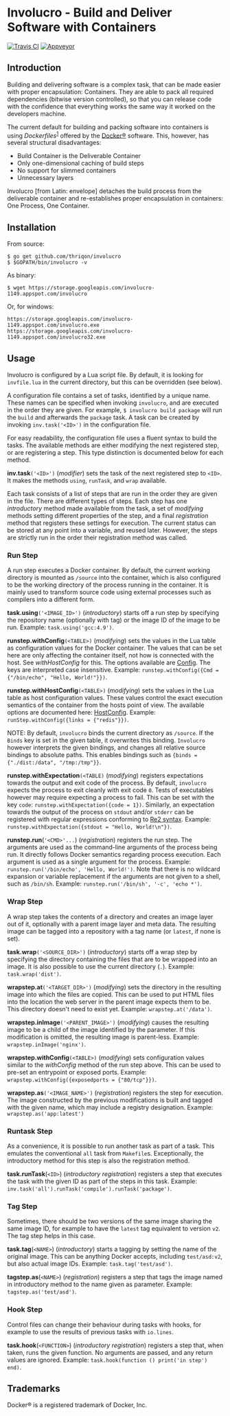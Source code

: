 
# Involucro - Build and Deliver Software with Containers

[![Travis CI](https://travis-ci.com/thriqon/involucro.svg?token=43LaxsfrMzmC1LqNeQwa)](https://travis-ci.com/thriqon/involucro)
[![Appveyor](https://ci.appveyor.com/api/projects/status/w0dst521wm7rs8vl/branch/master?svg=true)](https://ci.appveyor.com/project/JonasWeber/involucro/branch/master)


## Introduction

Building and delivering software is a complex task, that can be made easier
with proper encapsulation: Containers. They are able to pack all required
dependencies (bitwise version controlled), so that you can release code with the
confidence that everything works the same way it worked on the developers machine.

The current default for building and packing software into containers is using
*Dockerfiles*<sup>[1](#trademarks)</sup> offered by the
[Docker®](https://www.docker.com) software. This, however, has several
structural disadvantages:

* Build Container is the Deliverable Container
* Only one-dimensional caching of build steps
* No support for slimmed containers
* Unnecessary layers

Involucro [from Latin: envelope] detaches the build process from the
deliverable container and re-establishes proper encapsulation in containers:
One Process, One Container.

## Installation

From source:

    $ go get github.com/thriqon/involucro
    $ $GOPATH/bin/involucro -v

As binary:

    $ wget https://storage.googleapis.com/involucro-1149.appspot.com/involucro

Or, for windows:

    https://storage.googleapis.com/involucro-1149.appspot.com/involucro.exe
    https://storage.googleapis.com/involucro-1149.appspot.com/involucro32.exe

## Usage

Involucro is configured by a Lua script file. By default, it is looking for
`invfile.lua` in the current directory, but this can be overridden (see below).

A configuration file contains a set of tasks, identified by a unique name.
These names can be specified when invoking `involucro`, and are executed in the
order they are given.  For example, `$ involucro build package` will run the
`build` and afterwards the `package` task.  A task can be created by invoking
`inv.task('<ID>')` in the configuration file.

For easy readability, the configuration file uses a fluent syntax to build the
tasks. The available methods are either modifying the next registered step, or
are registering a step. This type distinction is documented below for each
method.

**inv.task**`('<ID>')` (*modifier*) sets the task of the next registered step
to `<ID>`. It makes the methods `using`, `runTask`, and `wrap` available.

Each task consists of a list of steps that are run in the order they are given
in the file. There are different types of steps. Each step has one
*introductory* method made available from the task, a set of *modifying*
methods setting different properties of the step, and a final *registration*
method that registers these settings for execution. The current status can be
stored at any point into a variable, and reused later. However, the steps are
strictly run in the order their registration method was called.

### Run Step

A run step executes a Docker container. By default, the current working
directory is mounted as `/source` into the container, which is also configured
to be the working directory of the process running in the container. It is
mainly used to transform source code using external processes such as compilers
into a different form. 

**task.using**`('<IMAGE_ID>')` (*introductory*) starts off a run step by
specifying the repository name (optionally with tag) or the image ID of the
image to be run. Example: `task.using('gcc:4.9')`.

**runstep.withConfig**`(<TABLE>)` (*modifying*) sets the values in the Lua
table as configuration values for the Docker container. The values that can be
set here are only affecting the container itself, not how is connected with the
host. See *withHostConfig* for this. The options available are
[Config](https://godoc.org/github.com/fsouza/go-dockerclient#Config). The keys
are interpreted case insensitive. Example: `runstep.withConfig({Cmd =
{"/bin/echo", "Hello, World!"}})`.

**runstep.withHostConfig**`(<TABLE>)` (*modifying*) sets the values in the Lua
table as host configuration values. These values control the exact execution
semantics of the container from the hosts point of view. The available options
are documented here:
[HostConfig](https://godoc.org/github.com/fsouza/go-dockerclient#HostConfig).
Example: `runStep.withConfig({links = {"redis"}})`.

NOTE: By default, `involucro` binds the current directory as `/source`. If the
`Binds` key is set in the given table, it overwrites this binding. `Involucro`
however interprets the given bindings, and changes all relative source bindings
to absolute paths. This enables bindings such as `{binds = {"./dist:/data",
"/tmp:/tmp"}}`.

**runstep.withExpectation**`(<TABLE)` (*modifying*) registers expectations
towards the output and exit code of the process. By default, `involucro`
expects the process to exit cleanly with exit code `0`. Tests of executables
however may require expecting a process to fail. This can be set with the key
`code`: `runstep.withExpectation({code = 1})`.  Similarly, an expectation
towards the output of the process on `stdout` and/or `stderr` can be registered
with regular expressions conforming to [Re2
syntax](https://github.com/google/re2/wiki/Syntax).  Example:
`runstep.withExpectation({stdout = "Hello, World!\n"})`.

**runstep.run**(`'<CMD>'...`) (*registration*) registers the run step. The
arguments are used as the command-line arguments of the process being run. It
directly follows Docker semantics regarding process execution. Each argument is
used as a single argument for the process. Example: `runstep.run('/bin/echo',
'Hello, World!')`. Note that there is no wildcard expansion or variable
replacement if the arguments are not given to a shell, such as `/bin/sh`.
Example: `runstep.run('/bin/sh', '-c', 'echo *')`.

### Wrap Step

A wrap step takes the contents of a directory and creates an image layer out of
it, optionally with a parent image layer and meta data. The resulting image can
be tagged into a repository with a tag name (or `latest`, if none is set).

**task.wrap**`('<SOURCE_DIR>')` (*introductory*) starts off a wrap step by
specifying the directory containing the files that are to be wrapped into an
image. It is also possible to use the current directory (`.`).  Example:
`task.wrap('dist')`.

**wrapstep.at**`('<TARGET_DIR>')` (*modifying*) sets the directory in the resulting
image into which the files are copied.  This can be used to put HTML files into
the location the web server in the parent image expects them to be. This
directory doesn't need to exist yet. Example: `wrapstep.at('/data')`.

**wrapstep.inImage**`('<PARENT_IMAGE>')` (*modifying*) causes the resulting image
to be a child of the image identified by the parameter. If this modification is
omitted, the resulting image is parent-less. Example:
`wrapstep.inImage('nginx')`.

**wrapstep.withConfig**`(<TABLE>)` (*modifying*) sets configuration values similar
to the *withConfig* method of the run step above. This can be used to pre-set
an entrypoint or exposed ports. Example: `wrapstep.withConfig({exposedports =
{"80/tcp"}})`.

**wrapstep.as**`('<IMAGE_NAME>')` (*registration*) registers the step for
execution. The image constructed by the previous modifications is built and
tagged with the given name, which may include a registry designation. Example:
`wrapstep.as('app:latest')`

### Runtask Step

As a convenience, it is possible to run another task as part of a task. This emulates the conventional `all` task
from `Makefile`s. Exceptionally, the introductory method for this step is also the registration method.

**task.runTask**(`<ID>`) (*introductory registration*) registers a step that executes the task with the given ID
as part of the steps in this task. Example: `inv.task('all').runTask('compile').runTask('package')`.

### Tag Step

Sometimes, there should be two versions of the same image sharing the same image ID, for example to have the `latest`
tag equivalent to version `v2`. The tag step helps in this case.

**task.tag**(`<NAME>`) (*introductory*) starts a tagging by setting the name of the original image. This can be anything
Docker accepts, including `test/asd:v2`, but also actual image IDs. Example: `task.tag('test/asd')`.

**tagstep.as**(`<NAME>`) (*registration*) registers a step that tags the image named in introductory method to the name given
as parameter. Example: `tagstep.as('test/asd')`.

### Hook Step

Control files can change their behaviour during tasks with hooks, for example to use the results of previous tasks
with `io.lines`.

**task.hook**(`<FUNCTION>`) (*introductory registration*) registers a step that, when taken, runs the given function. No
arguments are passed, and any return values are ignored. Example: `task.hook(function () print('in step') end)`.

## Trademarks

Docker® is a registered trademark of Docker, Inc.


